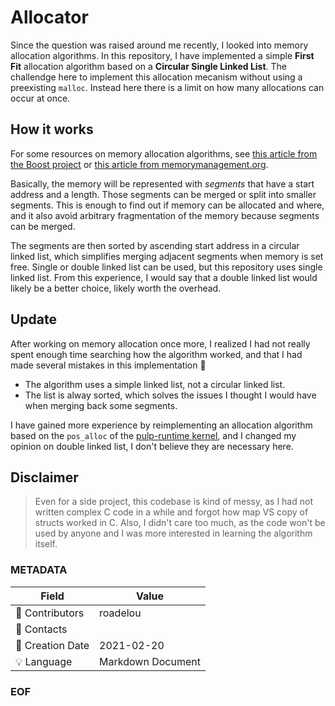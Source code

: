 # Allocator

Since the question was raised around me recently, I looked into memory allocation algorithms. In this repository, I have implemented a simple __First Fit__ allocation algorithm based on a __Circular Single Linked List__. The challendge here to implement this allocation mecanism without using a preexisting `malloc`. Instead here there is a limit on how many allocations can occur at once.

## How it works

For some resources on memory allocation algorithms, see [this article from the Boost project](https://valelab4.ucsf.edu/svn/3rdpartypublic/boost/doc/html/interprocess/memory_algorithms.html) or [this article from memorymanagement.org](https://www.memorymanagement.org/mmref/alloc.html).

Basically, the memory will be represented with _segments_ that have a start address and a length. Those segments can be merged or split into smaller segments. This is enough to find out if memory can be allocated and where, and it also avoid arbitrary fragmentation of the memory because segments can be merged.

The segments are then sorted by ascending start address in a circular linked list, which simplifies merging adjacent segments when memory is set free. Single or double linked list can be used, but this repository uses single linked list. From this experience, I would say that a double linked list would likely be a better choice, likely worth the overhead.

## Update

After working on memory allocation once more, I realized I had not really spent enough time searching how the algorithm worked, and that I had made several mistakes in this implementation :arrow_down_small:

 - The algorithm uses a simple linked list, not a circular linked list.
 - The list is alway sorted, which solves the issues I thought I would have when merging back some segments.

I have gained more experience by reimplementing an allocation algorithm based on the `pos_alloc` of the [pulp-runtime kernel](https://github.com/pulp-platform/pulp-runtime/blob/master/kernel/alloc.c), and I changed my opinion on double linked list, I don't believe they are necessary here.

## Disclaimer

> Even for a side project, this codebase is kind of messy, as I had not written complex C code in a while and forgot how map VS copy of structs worked in C. Also, I didn't care too much, as the code won't be used by anyone and I was more interested in learning the algorithm itself.

### METADATA

Field | Value
--- | ---
:pencil: Contributors | roadelou
:email: Contacts | 
:date: Creation Date | 2021-02-20
:bulb: Language | Markdown Document

### EOF
